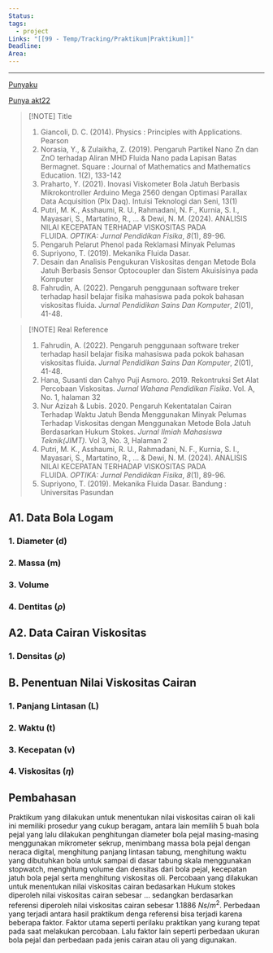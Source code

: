 ```yaml
---
Status: 
tags:
  - project
Links: "[[99 - Temp/Tracking/Praktikum|Praktikum]]"
Deadline: 
Area: 
---
```

---
[Punyaku](https://drive.google.com/drive/folders/1vi2jFx5av1kXOA-7HZQU3nO4bUKSzNJy)

[Punya akt22](https://drive.google.com/drive/folders/1EMtUyoV86TAGhQdoVaHXEoZVBOFGzg-8)


> [!NOTE] Title
> 1. Giancoli, D. C. (2014). Physics : Principles with Applications. Pearson
> 2. Norasia, Y., & Zulaikha, Z. (2019). Pengaruh Partikel Nano Zn dan ZnO terhadap Aliran MHD Fluida Nano pada Lapisan Batas Bermagnet. Square : Journal of Mathematics and Mathematics Education. 1(2), 133-142
> 3. Praharto, Y. (2021). Inovasi Viskometer Bola Jatuh Berbasis Mikrokontroller Arduino Mega 2560 dengan Optimasi Parallax Data Acquisition (Plx Daq). Intuisi Teknologi dan Seni, 13(1)
> 4. Putri, M. K., Asshaumi, R. U., Rahmadani, N. F., Kurnia, S. I., Mayasari, S., Martatino, R., ... & Dewi, N. M. (2024). ANALISIS NILAI KECEPATAN TERHADAP VISKOSITAS PADA FLUIDA. _OPTIKA: Jurnal Pendidikan Fisika_, _8_(1), 89-96.
> 5. Pengaruh Pelarut Phenol pada Reklamasi Minyak Pelumas
> 6. Supriyono, T. (2019). Mekanika Fluida Dasar.
> 7. Desain dan Analisis Pengukuran Viskositas dengan Metode Bola Jatuh Berbasis Sensor Optocoupler dan Sistem Akuisisinya pada Komputer
> 8. Fahrudin, A. (2022). Pengaruh penggunaan software treker terhadap hasil belajar fisika mahasiswa pada pokok bahasan viskositas fluida. _Jurnal Pendidikan Sains Dan Komputer_, _2_(01), 41-48.


> [!NOTE] Real Reference
> 1. Fahrudin, A. (2022). Pengaruh penggunaan software treker terhadap hasil belajar fisika mahasiswa pada pokok bahasan viskositas fluida. _Jurnal Pendidikan Sains Dan Komputer_, _2_(01), 41-48.
> 2. Hana, Susanti dan Cahyo Puji Asmoro. 2019. Rekontruksi Set Alat Percobaan Viskositas. *Jurnal Wahana Pendidikan Fisika*. Vol. A, No. 1, halaman 32
> 3. Nur Azizah & Lubis. 2020. Pengaruh Kekentatalan Cairan Terhadap Waktu Jatuh Benda Menggunakan Minyak Pelumas Terhadap Viskositas dengan Menggunakan Metode Bola Jatuh Berdasarkan Hukum Stokes. *Jurnal Ilmiah Mahasiswa Teknik(JIMT)*. Vol 3, No. 3, Halaman 2
> 4. Putri, M. K., Asshaumi, R. U., Rahmadani, N. F., Kurnia, S. I., Mayasari, S., Martatino, R., ... & Dewi, N. M. (2024). ANALISIS NILAI KECEPATAN TERHADAP VISKOSITAS PADA FLUIDA. _OPTIKA: Jurnal Pendidikan Fisika_, _8_(1), 89-96.
> 5. Supriyono, T. (2019). Mekanika Fluida Dasar. Bandung : Universitas Pasundan

## A1. Data Bola Logam
### 1. Diameter (d)

### 2. Massa (m)

### 3. Volume

### 4. Dentitas ($\rho$)

## A2. Data Cairan Viskositas

### 1. Densitas ($\rho$)

## B. Penentuan Nilai Viskositas Cairan

### 1. Panjang Lintasan (L)

### 2. Waktu (t)

### 3. Kecepatan (v)

### 4. Viskositas ($\eta$)

## Pembahasan

Praktikum yang dilakukan untuk menentukan nilai viskositas cairan oli kali ini memiliki prosedur yang cukup beragam, antara lain memilih 5 buah bola pejal yang lalu dilakukan penghitungan diameter bola pejal masing-masing menggunakan mikrometer sekrup, menimbang massa bola pejal dengan neraca digital, menghitung panjang lintasan tabung, menghitung waktu yang dibutuhkan bola untuk sampai di dasar tabung skala menggunakan stopwatch, menghitung volume dan densitas dari bola pejal, kecepatan jatuh bola pejal serta menghitung viskositas oli. Percobaan yang dilakukan untuk menentukan nilai viskositas cairan bedasarkan Hukum stokes diperoleh nilai viskositas cairan sebesar ... sedangkan berdasarkan referensi diperoleh nilai viskositas cairan sebesar 1.1886 $Ns/m^2$. Perbedaan yang terjadi antara hasil praktikum denga referensi bisa terjadi karena beberapa faktor. Faktor utama seperti perilaku praktikan yang kurang tepat pada saat melakukan percobaan. Lalu faktor lain seperti perbedaan ukuran bola pejal  dan perbedaan pada jenis cairan atau oli yang digunakan.